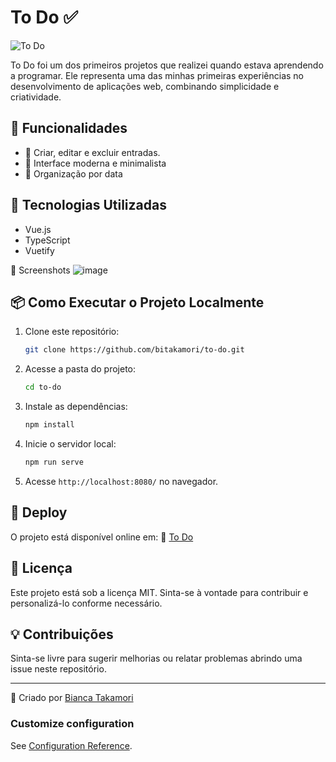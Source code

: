 # To Do ✅

![To Do]([https://bitakamori.github.io/meudiario/assets/banner.png](https://to-do-bitakamori.vercel.app/login)) 

To Do foi um dos primeiros projetos que realizei quando estava aprendendo a programar. Ele representa uma das minhas primeiras experiências no desenvolvimento de aplicações web, combinando simplicidade e criatividade. 

## 🌟 Funcionalidades

- 📖 Criar, editar e excluir entradas.
- 🎨 Interface moderna e minimalista
- 📅 Organização por data

## 🚀 Tecnologias Utilizadas

- Vue.js
- TypeScript
- Vuetify

📸 Screenshots
![image](https://github.com/user-attachments/assets/a3fe2eb6-1c2b-422a-9b85-f6bcfaf7ab67)


## 📦 Como Executar o Projeto Localmente

1. Clone este repositório:
   ```bash
   git clone https://github.com/bitakamori/to-do.git
   ```
2. Acesse a pasta do projeto:
   ```bash
   cd to-do
   ```
3. Instale as dependências:
   ```bash
   npm install
   ```
4. Inicie o servidor local:
   ```bash
   npm run serve
   ```
5. Acesse `http://localhost:8080/` no navegador.

## 📌 Deploy

O projeto está disponível online em:
🔗 [To Do](https://to-do-bitakamori.vercel.app/cadastro)

## 📜 Licença

Este projeto está sob a licença MIT. Sinta-se à vontade para contribuir e personalizá-lo conforme necessário.

## 💡 Contribuições

Sinta-se livre para sugerir melhorias ou relatar problemas abrindo uma issue neste repositório.

---
📩 Criado por [Bianca Takamori](https://github.com/bitakamori)


### Customize configuration

See [Configuration Reference](https://vitejs.dev/config/).
